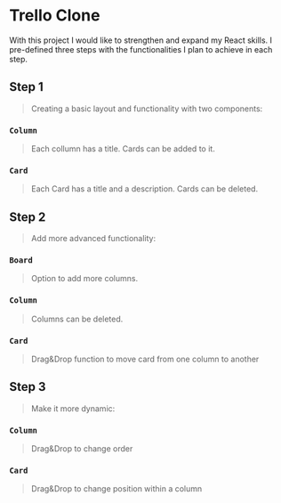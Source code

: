 # Trello Clone

With this project I would like to strengthen and expand my React skills.
I pre-defined three steps with the functionalities I plan to achieve in each step.

## Step 1

> Creating a basic layout and functionality with two components:

### `Column`

> Each collumn has a title.
> Cards can be added to it.

### `Card`

> Each Card has a title and a description.
> Cards can be deleted.


## Step 2

> Add more advanced functionality:

### `Board`

> Option to add more columns.

### `Column`

> Columns can be deleted.

### `Card`

> Drag&Drop function to move card from one column to another


## Step 3

> Make it more dynamic:

### `Column`

> Drag&Drop to change order

### `Card`

> Drag&Drop to change position within a column